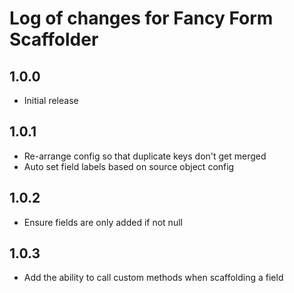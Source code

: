 # Log of changes for Fancy Form Scaffolder

## 1.0.0

* Initial release

## 1.0.1

* Re-arrange config so that duplicate keys don't get merged
* Auto set field labels based on source object config

## 1.0.2

* Ensure fields are only added if not null

## 1.0.3

* Add the ability to call custom methods when scaffolding a field